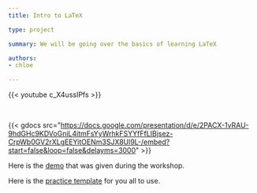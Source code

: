 ```yaml
---
title: Intro to LaTeX

type: project

summary: We will be going over the basics of learning LaTeX

authors:
- chloe

---
```

{{< youtube c_X4ussIPfs >}}

<br>

{{< gdocs src="https://docs.google.com/presentation/d/e/2PACX-1vRAU-9hdGHc9KDVoGniL4itmFsYyWrhkFSYYfFfLIBjsez-CrpWb0GV2rXLgEEYitOENm3SJX8Ul9L-/embed?start=false&loop=false&delayms=3000" >}}

Here is the [demo](https://www.overleaf.com/read/vdmgjzjvfxjy) that was given during the workshop.

Here is the [practice template](https://www.overleaf.com/read/cgrgcgfhtdsr) for you all to use.